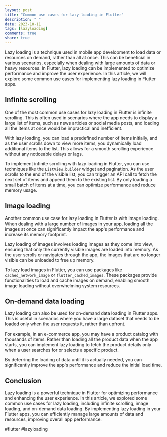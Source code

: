 ```yaml
---
layout: post
title: "Common use cases for lazy loading in Flutter"
description: " "
date: 2023-10-11
tags: [lazyloading]
comments: true
share: true
---
```


Lazy loading is a technique used in mobile app development to load data or resources on demand, rather than all at once. This can be beneficial in various scenarios, especially when dealing with large amounts of data or heavy resources. In Flutter, lazy loading can be implemented to optimize performance and improve the user experience. In this article, we will explore some common use cases for implementing lazy loading in Flutter apps.

## Infinite scrolling

One of the most common use cases for lazy loading in Flutter is infinite scrolling. This is often used in scenarios where the app needs to display a large list of items, such as news articles or social media posts, and loading all the items at once would be impractical and inefficient.

With lazy loading, you can load a predefined number of items initially, and as the user scrolls down to view more items, you dynamically load additional items to the list. This allows for a smooth scrolling experience without any noticeable delays or lags.

To implement infinite scrolling with lazy loading in Flutter, you can use techniques like the `ListView.builder` widget and pagination. As the user scrolls to the end of the visible list, you can trigger an API call to fetch the next set of items and append them to the existing list. By only loading a small batch of items at a time, you can optimize performance and reduce memory usage.

## Image loading

Another common use case for lazy loading in Flutter is with image loading. When dealing with a large number of images in your app, loading all the images at once can significantly impact the app's performance and increase its memory footprint.

Lazy loading of images involves loading images as they come into view, ensuring that only the currently visible images are loaded into memory. As the user scrolls or navigates through the app, the images that are no longer visible can be unloaded to free up memory.

To lazy load images in Flutter, you can use packages like `cached_network_image` or `flutter_cached_images`. These packages provide functionalities to load and cache images on demand, enabling smooth image loading without overwhelming system resources.

## On-demand data loading

Lazy loading can also be used for on-demand data loading in Flutter apps. This is useful in scenarios where you have a large dataset that needs to be loaded only when the user requests it, rather than upfront.

For example, in an e-commerce app, you may have a product catalog with thousands of items. Rather than loading all the product data when the app starts, you can implement lazy loading to fetch the product details only when a user searches for or selects a specific product.

By deferring the loading of data until it is actually needed, you can significantly improve the app's performance and reduce the initial load time.

## Conclusion

Lazy loading is a powerful technique in Flutter for optimizing performance and enhancing the user experience. In this article, we explored some common use cases for lazy loading, including infinite scrolling, image loading, and on-demand data loading. By implementing lazy loading in your Flutter apps, you can efficiently manage large amounts of data and resources, improving overall app performance.

#flutter #lazyloading